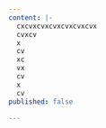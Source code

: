 ```yaml
---
content: |-
  cxcvxcvxcvxcvxcvxcvx
  cvxcv
  x
  cv
  xc
  vx
  cv
  x
  cv
published: false

---
```


